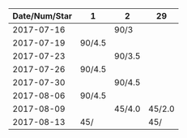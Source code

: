 Date/Num/Star   | 1      | 2      | 29     
----------------|--------|--------|--------
2017-07-16      |        | 90/3   |
2017-07-19      | 90/4.5 |        |
2017-07-23      |        | 90/3.5 |
2017-07-26      | 90/4.5 |        |
2017-07-30      |        | 90/4.5 |
2017-08-06      | 90/4.5 |        |
2017-08-09      |        | 45/4.0 | 45/2.0
2017-08-13      | 45/    |        | 45/

